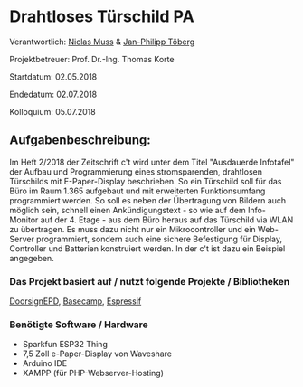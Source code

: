 # Drahtloses Türschild PA

Verantwortlich: [Niclas Muss](https://github.com/NiclasMuss) & [Jan-Philipp Töberg](https://github.com/Janfiderheld)

Projektbetreuer: Prof. Dr.-Ing. Thomas Korte


Startdatum: 02.05.2018

Endedatum: 02.07.2018

Kolloquium: 05.07.2018

## Aufgabenbeschreibung:

Im Heft 2/2018 der Zeitschrift c't wird unter dem Titel "Ausdauerde Infotafel" der Aufbau und Programmierung eines stromsparenden, drahtlosen Türschilds mit E-Paper-Display beschrieben. So ein Türschild soll für das Büro im Raum 1.365 aufgebaut und mit erweiterten Funktionsumfang programmiert werden. So soll es neben der Übertragung von Bildern auch möglich sein, schnell einen Ankündigungstext - so wie auf dem Info-Monitor auf der 4. Etage - aus dem Büro heraus auf das Türschild via WLAN zu übertragen. Es muss dazu nicht nur ein Mikrocontroller und ein Web-Server programmiert, sondern auch eine sichere Befestigung für Display, Controller und Batterien
konstruiert werden. In der c't ist dazu ein Beispiel angegeben.

### Das Projekt basiert auf / nutzt folgende Projekte / Bibliotheken

[DoorsignEPD](https://github.com/jamct/DoorsignEPD),
[Basecamp](https://github.com/merlinschumacher/Basecamp),
[Espressif](https://github.com/espressif/arduino-esp32)

### Benötigte Software / Hardware
- Sparkfun ESP32 Thing
- 7,5 Zoll e-Paper-Display von Waveshare
- Arduino IDE 
- XAMPP (für PHP-Webserver-Hosting)
